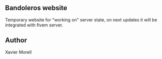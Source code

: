 ## Bandoleros website

Temporary website for "working on" server state, on next updates it will be integrated with fivem server.

## Author

Xavier Morell